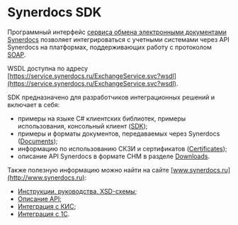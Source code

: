 # Synerdocs SDK

Программный интерфейс [сервиса обмена электронными документами Synerdocs](http://www.synerdocs.ru) позволяет интегрироваться с учетными системами через API Synerdocs на платформах, поддерживающих работу с протоколом [SOAP](https://ru.wikipedia.org/wiki/SOAP).

WSDL доступна по адресу [https://service.synerdocs.ru/ExchangeService.svc?wsdl](https://service.synerdocs.ru/ExchangeService.svc?wsdl).

SDK предназначено для разработчиков интеграционных решений и включает в себя:

* примеры на языке C# клиентских библиотек, примеры использования, консольный клиент ([SDK](https://github.com/Synerdocs/synerdocs-sdk/tree/master/SDK));
* примеры и форматы документов, передаваемых через Synerdocs ([Documents](https://github.com/Synerdocs/synerdocs-sdk/tree/master/Documents));
* информацию по использованию СКЗИ и сертификатов ([Certificates](https://github.com/Synerdocs/synerdocs-sdk/tree/master/Certificates));
* описание API Synerdocs в формате CHM в разделе [Downloads](https://github.com/Synerdocs/synerdocs-sdk/releases).

Также полезную информацию можно найти на сайте [www.synerdocs.ru](http://www.synerdocs.ru):
* [Инструкции, руководства, XSD-схемы](http://www.synerdocs.ru/support);
* [Описание API](https://club.directum.ru/webhelp/synerdocs/index.html?synerdocs_coll_api_synerdocs.htm);
* [Интеграция с КИС](http://www.synerdocs.ru/kis);
* [Интеграция с 1С](http://www.synerdocs.ru/1c).